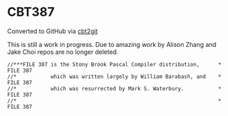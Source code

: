 # CBT387
Converted to GitHub via [cbt2git](https://github.com/wizardofzos/cbt2git)

This is still a work in progress. 
Due to amazing work by Alison Zhang and Jake Choi repos are no longer deleted.

```
//***FILE 387 is the Stony Brook Pascal Compiler distribution,      *   FILE 387
//*           which was written largely by William Barabash, and    *   FILE 387
//*           which was resurrected by Mark S. Waterbury.           *   FILE 387
//*                                                                 *   FILE 387
```

